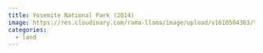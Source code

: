 ```yaml
---
title: Yosemite National Park (2014)
image: https://res.cloudinary.com/rama-llama/image/upload/v1610584363/Yosemite_2014_j7fk5g.jpg
categories:
  - land
---
```

